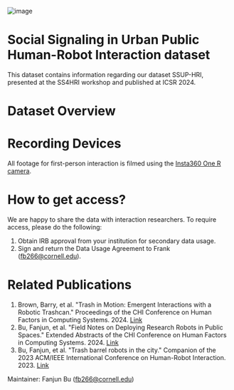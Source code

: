 ![image](https://github.com/FAR-Lab/SSUP-HRI/assets/20778137/ce9ee508-4a56-417d-8178-2241860686c8)

# Social Signaling in Urban Public Human-Robot Interaction dataset

This dataset contains information regarding our dataset SSUP-HRI, presented at the SS4HRI workshop and published at ICSR 2024.

# Dataset Overview


# Recording Devices
All footage for first-person interaction is filmed using the [Insta360 One R camera](https://www.insta360.com/product/insta360-oner_twin-edition).

# How to get access?
We are happy to share the data with interaction researchers. To require access, please do the following:
1. Obtain IRB approval from your institution for secondary data usage.
2. Sign and return the Data Usage Agreement to Frank (fb266@cornell.edu).

# Related Publications
1. Brown, Barry, et al. "Trash in Motion: Emergent Interactions with a Robotic Trashcan." Proceedings of the CHI Conference on Human Factors in Computing Systems. 2024. [Link](https://dl.acm.org/doi/full/10.1145/3613904.3642610)
2. Bu, Fanjun, et al. "Field Notes on Deploying Research Robots in Public Spaces." Extended Abstracts of the CHI Conference on Human Factors in Computing Systems. 2024. [Link](https://dl.acm.org/doi/full/10.1145/3613905.3651044)
3. Bu, Fanjun, et al. "Trash barrel robots in the city." Companion of the 2023 ACM/IEEE International Conference on Human-Robot Interaction. 2023. [Link](https://dl.acm.org/doi/abs/10.1145/3568294.3580206)

Maintainer: Fanjun Bu (fb266@cornell.edu)

